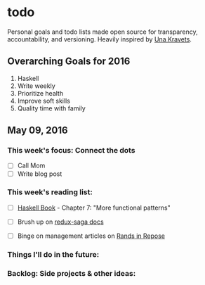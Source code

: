 todo
====

Personal goals and todo lists made open source for transparency,
accountability, and versioning. Heavily inspired by [Una Kravets].

  [Una Kravets]: http://una.im/personal-goals-guide

## Overarching Goals for 2016

1. Haskell
2. Write weekly
3. Prioritize health
4. Improve soft skills
5. Quality time with family

## May 09, 2016

### This week's focus: Connect the dots

- [ ] Call Mom
- [ ] Write blog post

### This week's reading list:

- [ ] [Haskell Book] - Chapter 7: "More functional patterns"
- [ ] Brush up on [redux-saga docs]
- [ ] Binge on management articles on [Rands in Repose]

  [Haskell Book]: http://haskellbook.com
  [redux-saga docs]: http://yelouafi.github.io/redux-saga/
  [Rands in Repose]: http://randsinrepose.com/archives/category/management/

### Things I'll do in the future:

### Backlog: Side projects & other ideas:
